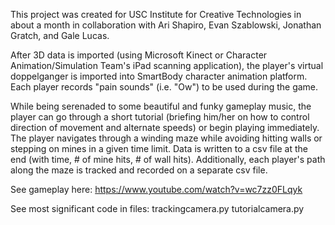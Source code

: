 This project was created for USC Institute for Creative Technologies in about a month in collaboration with Ari Shapiro, Evan Szablowski, Jonathan Gratch, and Gale Lucas.

After 3D data is imported (using Microsoft Kinect or Character Animation/Simulation Team's iPad scanning application), the player's virtual doppelganger is imported into SmartBody character animation platform. Each player records "pain sounds" (i.e. "Ow") to be used during the game.  

While being serenaded to some beautiful and funky gameplay music, the player can go through a short tutorial (briefing him/her on how to control direction of movement and alternate speeds) or begin playing immediately. The player navigates through a winding maze while avoiding hitting walls or stepping on mines in a given time limit. Data is written to a csv file at the end (with time, # of mine hits, # of wall hits). Additionally, each player's path along the maze is tracked and recorded on a separate csv file. 

See gameplay here: https://www.youtube.com/watch?v=wc7zz0FLqyk

See most significant code in files:
trackingcamera.py
tutorialcamera.py
